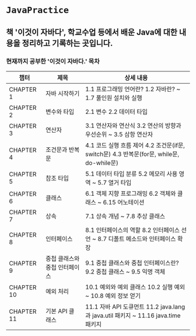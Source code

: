 # `JavaPractice`
## 책 '이것이 자바다', 학교수업 등에서 배운 Java에 대한 내용을 정리하고 기록하는 곳입니다.

### 현재까지 공부한 '이것이 자바다.' 목차

| 챕터 | 제목 | 상세 내용 |
|---|---|---|
| CHAPTER 1 | 자바 시작하기 | 1.1 프로그래밍 언어란? 1.2 자바란? ~ 1.7 풀인원 설치와 실행 |
| CHAPTER 2 | 변수와 타입 | 2.1 변수 2.2 데이터 타입 |
| CHAPTER 3 | 연산자 | 3.1 연산자와 연산식 3.2 연산의 방향과 우선순위 ~ 3.5 삼항 연산자 |
| CHAPTER 4 | 조건문과 반복문  | 4.1 코드 실행 흐름 제어 4.2 조건문(if문, switch문) 4.3 반복문(for문, while문, do-while문) |
| CHAPTER 5 | 참조 타입 | 5.1 데이터 타입 분류 5.2 메모리 사용 영역 ~ 5.7 열거 타입 |
| CHAPTER 6 | 클래스 | 6.1 객체 지향 프로그래밍 6.2 객체와 클래스 ~ 6.15 어노테이션 |
| CHAPTER 7 | 상속 | 7.1 상속 개념 ~ 7.8 추상 클래스 |
| CHAPTER 8 | 인터페이스 | 8.1 인터페이스의 역할 8.2 인터페이스 선언 ~ 8.7 디폴트 메소드와 인터페이스 확장 |
| CHAPTER 9 | 중첩 클래스와 중첩 인터페이스  | 9.1 중첩 클래스와 중첩 인터페이스란? 9.2 중첩 클래스 ~ 9.5 익명 객체 |
| CHAPTER 10 | 예외 처리 | 10.1 예외와 예외 클래스 10.2 실행 예외 ~ 10.8 예외 정보 얻기  |
| CHAPTER 11 | 기본 API 클래스 | 11.1 자바 API 도큐먼트 11.2 java.lang과 java.util 패키지 ~ 11.16 java.time 패키지  |
